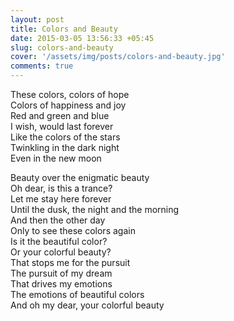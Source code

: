 ```yaml
---
layout: post
title: Colors and Beauty
date: 2015-03-05 13:56:33 +05:45
slug: colors-and-beauty
cover: '/assets/img/posts/colors-and-beauty.jpg'
comments: true
---
```


These colors, colors of hope  
Colors of happiness and joy  
Red and green and blue  
I wish, would last forever  
Like the colors of the stars  
Twinkling in the dark night  
Even in the new moon  

Beauty over the enigmatic beauty  
Oh dear, is this a trance?  
Let me stay here forever  
Until the dusk, the night and the morning  
And then the other day  
Only to see these colors again  
Is it the beautiful color?  
Or your colorful beauty?  
That stops me for the pursuit  
The pursuit of my dream  
That drives my emotions  
The emotions of beautiful colors  
And oh my dear, your colorful beauty  